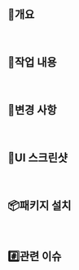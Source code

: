 <!-- 제목 예시: [feat] 관리자 페이지 구현 -->
<!-- 작성하지 않은 항목은 모두 지워주세요 -->

## 🔎개요 
<!-- 구현한 기능에 대해 간단하게 설명해주세요 -->


<br/>

## 📝작업 내용
<!-- 구현한 기능에 대한 구체적인 내용을 작성해주세요 -->


<br/>

## 👀변경 사항
<!-- 컴포넌트, API, 로직 등 코드 변경으로 인해 협업 시 다른 개발자가 주의해야 할 내용이 있다면 작성해주세요 -->


<br/>

## 📸UI 스크린샷
<!-- UI에 변경이 있을 경우, 실제 화면을 캡처해서 첨부해주세요 -->


<br/>

## 📦패키지 설치
<!-- 새로 설치한 패키지와 설치 이유를 설명해주세요 -->


<br/>


## #️⃣관련 이슈
<!-- 해당 PR과 관련된 이슈 번호가 있다면 "- #22" 형태로 작성해주세요 -->
